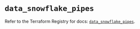 # `data_snowflake_pipes`

Refer to the Terraform Registry for docs: [`data_snowflake_pipes`](https://registry.terraform.io/providers/snowflakedb/snowflake/2.4.0/docs/data-sources/pipes).
